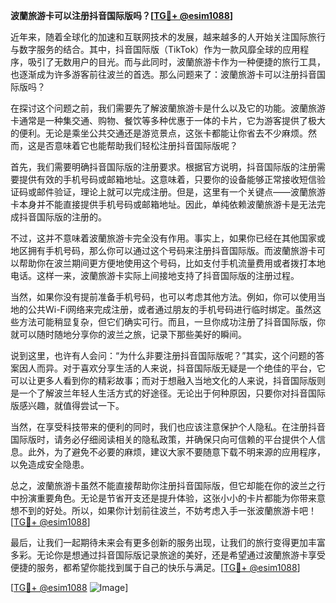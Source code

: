 **波蘭旅游卡可以注册抖音国际版吗？[[TG💪+ @esim1088](https://t.me/s/esim1088)]**

近年来，随着全球化的加速和互联网技术的发展，越来越多的人开始关注国际旅行与数字服务的结合。其中，抖音国际版（TikTok）作为一款风靡全球的应用程序，吸引了无数用户的目光。而与此同时，波蘭旅游卡作为一种便捷的旅行工具，也逐渐成为许多游客前往波兰的首选。那么问题来了：波蘭旅游卡可以注册抖音国际版吗？

在探讨这个问题之前，我们需要先了解波蘭旅游卡是什么以及它的功能。波蘭旅游卡通常是一种集交通、购物、餐饮等多种优惠于一体的卡片，它为游客提供了极大的便利。无论是乘坐公共交通还是游览景点，这张卡都能让你省去不少麻烦。然而，这是否意味着它也能帮助我们轻松注册抖音国际版呢？

首先，我们需要明确抖音国际版的注册要求。根据官方说明，抖音国际版的注册需要提供有效的手机号码或邮箱地址。这意味着，只要你的设备能够正常接收短信验证码或邮件验证，理论上就可以完成注册。但是，这里有一个关键点——波蘭旅游卡本身并不能直接提供手机号码或邮箱地址。因此，单纯依赖波蘭旅游卡是无法完成抖音国际版的注册的。

不过，这并不意味着波蘭旅游卡完全没有作用。事实上，如果你已经在其他国家或地区拥有手机号码，那么你可以通过这个号码来注册抖音国际版。而波蘭旅游卡可以帮助你在波兰期间更方便地使用这个号码，比如支付手机流量费用或者拨打本地电话。这样一来，波蘭旅游卡实际上间接地支持了抖音国际版的注册过程。

当然，如果你没有提前准备手机号码，也可以考虑其他方法。例如，你可以使用当地的公共Wi-Fi网络来完成注册，或者通过朋友的手机号码进行临时绑定。虽然这些方法可能稍显复杂，但它们确实可行。而且，一旦你成功注册了抖音国际版，你就可以随时随地分享你的波兰之旅，记录下那些美好的瞬间。

说到这里，也许有人会问：“为什么非要注册抖音国际版呢？”其实，这个问题的答案因人而异。对于喜欢分享生活的人来说，抖音国际版无疑是一个绝佳的平台，它可以让更多人看到你的精彩故事；而对于想融入当地文化的人来说，抖音国际版则是一个了解波兰年轻人生活方式的好途径。无论出于何种原因，只要你对抖音国际版感兴趣，就值得尝试一下。

当然，在享受科技带来的便利的同时，我们也应该注意保护个人隐私。在注册抖音国际版时，请务必仔细阅读相关的隐私政策，并确保只向可信赖的平台提供个人信息。此外，为了避免不必要的麻烦，建议大家不要随意下载不明来源的应用程序，以免造成安全隐患。

总之，波蘭旅游卡虽然不能直接帮助你注册抖音国际版，但它却能在你的波兰之行中扮演重要角色。无论是节省开支还是提升体验，这张小小的卡片都能为你带来意想不到的好处。所以，如果你计划前往波兰，不妨考虑入手一张波蘭旅游卡吧！[[TG💪+ @esim1088](https://t.me/s/esim1088)]

最后，让我们一起期待未来会有更多创新的服务出现，让我们的旅行变得更加丰富多彩。无论你是想通过抖音国际版记录旅途的美好，还是希望通过波蘭旅游卡享受便捷的服务，都希望你能找到属于自己的快乐与满足。[[TG💪+ @esim1088](https://t.me/s/esim1088)] 

[[TG💪+ @esim1088](https://t.me/s/esim1088) ![Image](https://i.postimg.cc/4NQfJmqS/Snipaste-2025-05-13-00-14-12.png)]